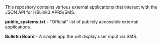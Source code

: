 This repository contains various external applications that interact with the JSON API for HBLink3 APRS/SMS.

**public_systems.txt** - "Official" list of publicly accessible external applications.

**Bulletin Board** - A simple app the will display user input via SMS.
